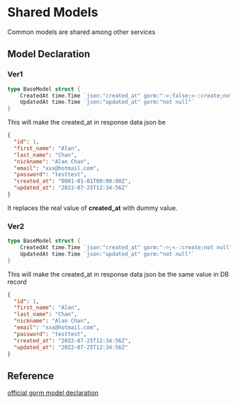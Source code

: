 # Shared Models
Common models are shared among other services

## Model Declaration
### Ver1
```go
type BaseModel struct {
    CreatedAt time.Time `json:"created_at" gorm:"->:false;<-:create;not null"`
    UpdatedAt time.Time `json:"updated_at" gorm:"not null"`
}
```
This will make the created_at in response data json be
```json
{
  "id": 1,
  "first_name": "Alan",
  "last_name": "Chan",
  "nickname": "Alan Chan",
  "email": "xxx@hotmail.com",
  "password": "testtest",
  "created_at": "0001-01-01T00:00:00Z",
  "updated_at": "2022-07-25T12:34:56Z"
}
```
It replaces the real value of **created_at** with dummy value.

### Ver2
```go
type BaseModel struct {
    CreatedAt time.Time `json:"created_at" gorm:"->;<-:create;not null"`
    UpdatedAt time.Time `json:"updated_at" gorm:"not null"`
}
```
This will make the created_at in response data json be the same value in DB record
```json
{
  "id": 1,
  "first_name": "Alan",
  "last_name": "Chan",
  "nickname": "Alan Chan",
  "email": "xxx@hotmail.com",
  "password": "testtest",
  "created_at": "2022-07-25T12:34:56Z",
  "updated_at": "2022-07-25T12:34:56Z"
}
```



## Reference
[official gorm model declaration](https://gorm.io/docs/models.html#Field-Level-Permission)
